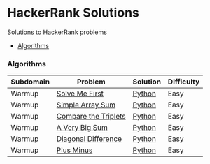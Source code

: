 # HackerRank Solutions
Solutions to HackerRank problems

* [Algorithms](#algorithms)


### Algorithms

| Subdomain | Problem | Solution | Difficulty |
|-----------|---------|----------|------------|
|Warmup|[Solve Me First](https://www.hackerrank.com/challenges/solve-me-first)|[Python](algorithms/solve_me_first.py)|Easy|
|Warmup|[Simple Array Sum](https://www.hackerrank.com/challenges/simple-array-sum)|[Python](algorithms/simple_array_sum.py)|Easy|
|Warmup|[Compare the Triplets](https://www.hackerrank.com/challenges/compare-the-triplets)|[Python](algorithms/compare_the_triplets.py)|Easy|
|Warmup|[A Very Big Sum](https://www.hackerrank.com/challenges/a-very-big-sum)|[Python](algorithms/a_very_big_sum.py)|Easy|
|Warmup|[Diagonal Difference](https://www.hackerrank.com/challenges/diagonal-difference)|[Python](algorithms/diagonal_difference.py)|Easy|
|Warmup|[Plus Minus](https://www.hackerrank.com/challenges/plus-minus)|[Python](algorithms/plus_minus.py)|Easy|